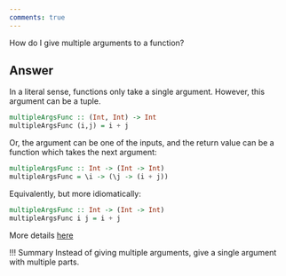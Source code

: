 ```yaml
---
comments: true
---
```


How do I give multiple arguments to a function?

## Answer

In a literal sense, functions only take a single argument. However, this argument can be a tuple. 

```hs
multipleArgsFunc :: (Int, Int) -> Int
multipleArgsFunc (i,j) = i + j 
```


Or, the argument can be one of the inputs, and the return value can be a function which takes the next argument:

```hs
multipleArgsFunc :: Int -> (Int -> Int)
multipleArgsFunc = \i -> (\j -> (i + j))
```

Equivalently, but more idiomatically:

```hs
multipleArgsFunc :: Int -> (Int -> Int)
multipleArgsFunc i j = i + j
```

More details [here](/basics/functions/#Currying)

!!! Summary
    Instead of giving multiple arguments, give a single argument with multiple parts.
